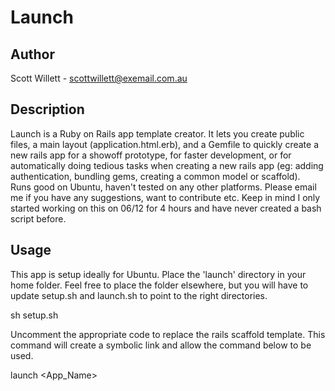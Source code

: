 Launch
======

Author
------

Scott Willett - scottwillett@exemail.com.au

Description
-----------

Launch is a Ruby on Rails app template creator. It lets you create public files, a main layout (application.html.erb), and a Gemfile to quickly create a new rails app for a showoff prototype, for faster development, or for automatically doing tedious tasks when creating a new rails app (eg: adding authentication, bundling gems, creating a common model or scaffold).<br /> Runs good on Ubuntu, haven't tested on any other platforms.
Please email me if you have any suggestions, want to contribute etc. Keep in mind I only started working on this on 06/12 for 4 hours and have never created a bash script before.

Usage
-----

This app is setup ideally for Ubuntu. Place the 'launch' directory in your home folder. Feel free to place the folder elsewhere, but you will have to update setup.sh and launch.sh to point to the right directories.

sh setup.sh

Uncomment the appropriate code to replace the rails scaffold template.
This command will create a symbolic link and  allow the command below to be used.

launch <App_Name> <Template>

App_Name = The name of the new rails app you wish to create
Template = Name of the launch template to use. If the param isn't specified, the 'default' template is used.

eg: launch MyRailsApp
    launch MyRailsApp simple_template</pre>

launch snapshot <Template>

This command will recursively copy all files and folders in a directory to the launch tempate directory within the folder specified with <Template>.
 

ToDo
----

- Improve documentation, it's not very helpful at the moment
- Update the help command text
- Workout how to get github pretty README markups happening
- Check if it works on a Mac
- Perhaps port the program to ruby, or as a gem/rails plugin
- Create some templates to provide quick examples<
- If this plugin is popular, create a website to host launch templates by other people
- Have an 'describe' file in each template so when 'launch template describe' is run it will echo information on the layout in the case where there are a heap load of templates and you forget the purpose of a template
- Get rails to auto create common variables you will use (eg: title, header) if it's useful
